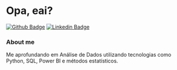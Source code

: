 # Opa, eai?

[![Github Badge](https://img.shields.io/badge/-Github-000?style=flat-square&logo=Github&logoColor=white&link=https://github.com/hhigorb)](https://github.com/hhigorb)
[![Linkedin Badge](https://img.shields.io/badge/-LinkedIn-blue?style=flat-square&logo=Linkedin&logoColor=white&link=https://www.linkedin.com/in/hhigorb/)](https://www.linkedin.com/in/hhigorb/)


### About me
Me aprofundando em Análise de Dados utilizando tecnologias como Python, SQL, Power BI e métodos estatísticos.
